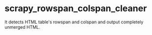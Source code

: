 # scrapy_rowspan_colspan_cleaner
It detects HTML table's rowspan and colspan and output completely unmerged HTML.

